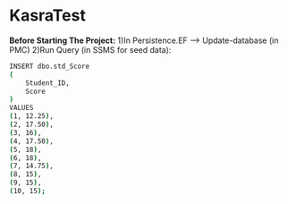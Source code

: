 # KasraTest
**Before Starting The Project:**
1)In Persistence.EF --> Update-database (in PMC) 
2)Run Query (in SSMS for seed data): 

```sh
INSERT dbo.std_Score
(
    Student_ID,
    Score
)
VALUES
(1, 12.25),
(2, 17.50),
(3, 16),
(4, 17.50),
(5, 18),
(6, 18),
(7, 14.75),
(8, 15),
(9, 15),
(10, 15);
```



